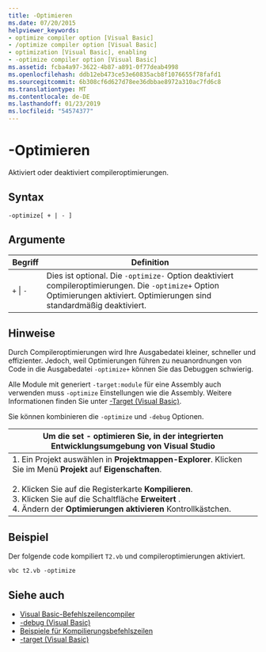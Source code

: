 ```yaml
---
title: -Optimieren
ms.date: 07/20/2015
helpviewer_keywords:
- optimize compiler option [Visual Basic]
- /optimize compiler option [Visual Basic]
- optimization [Visual Basic], enabling
- -optimize compiler option [Visual Basic]
ms.assetid: fcba4a97-3622-4b87-a891-0f77deab4998
ms.openlocfilehash: ddb12eb473ce53e60835acb8f1076655f78fafd1
ms.sourcegitcommit: 6b308cf6d627d78ee36dbbae8972a310ac7fd6c8
ms.translationtype: MT
ms.contentlocale: de-DE
ms.lasthandoff: 01/23/2019
ms.locfileid: "54574377"
---
```

# <a name="-optimize"></a>-Optimieren
Aktiviert oder deaktiviert compileroptimierungen.  
  
## <a name="syntax"></a>Syntax  
  
```  
-optimize[ + | - ]  
```  
  
## <a name="arguments"></a>Argumente  
  
|Begriff|Definition|  
|---|---|  
|`+` &#124; `-`|Dies ist optional. Die `-optimize-` Option deaktiviert compileroptimierungen. Die `-optimize+` Option Optimierungen aktiviert. Optimierungen sind standardmäßig deaktiviert.|  
  
## <a name="remarks"></a>Hinweise  
 Durch Compileroptimierungen wird Ihre Ausgabedatei kleiner, schneller und effizienter. Jedoch, weil Optimierungen führen zu neuanordnungen von Code in die Ausgabedatei `-optimize+` können Sie das Debuggen schwierig.  
  
 Alle Module mit generiert `-target:module` für eine Assembly auch verwenden muss `-optimize` Einstellungen wie die Assembly. Weitere Informationen finden Sie unter [-Target (Visual Basic)](../../../visual-basic/reference/command-line-compiler/target.md).  
  
 Sie können kombinieren die `-optimize` und `-debug` Optionen.  
  
|Um die set - optimieren Sie, in der integrierten Entwicklungsumgebung von Visual Studio|  
|---|  
|1.  Ein Projekt auswählen in **Projektmappen-Explorer**. Klicken Sie im Menü **Projekt** auf **Eigenschaften**.<br />     <br />2.  Klicken Sie auf die Registerkarte **Kompilieren**.<br />3.  Klicken Sie auf die Schaltfläche **Erweitert** .<br />4.  Ändern der **Optimierungen aktivieren** Kontrollkästchen.|  
  
## <a name="example"></a>Beispiel  
 Der folgende code kompiliert `T2.vb` und compileroptimierungen aktiviert.  
  
```console
vbc t2.vb -optimize  
```  
  
## <a name="see-also"></a>Siehe auch
- [Visual Basic-Befehlszeilencompiler](../../../visual-basic/reference/command-line-compiler/index.md)
- [-debug (Visual Basic)](../../../visual-basic/reference/command-line-compiler/debug.md)
- [Beispiele für Kompilierungsbefehlszeilen](../../../visual-basic/reference/command-line-compiler/sample-compilation-command-lines.md)
- [-target (Visual Basic)](../../../visual-basic/reference/command-line-compiler/target.md)
